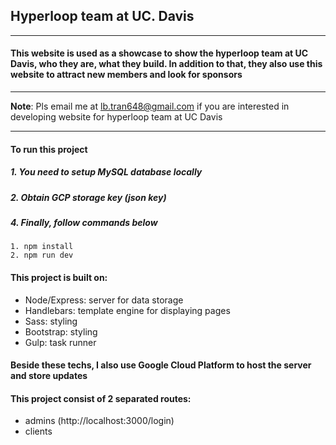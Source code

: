 ## Hyperloop team at UC. Davis

***

#### This website is used as a showcase to show the hyperloop team at UC Davis, who they are, what they build. In addition to that, they also use this website to attract new members and look for sponsors

***

__**Note**__: Pls email me at lb.tran648@gmail.com if you are interested in developing website for hyperloop team at UC Davis

***

#### To run this project

##### 1. You need to setup MySQL database locally
##### 2. Obtain GCP storage key (json key)
##### 4. Finally, follow commands below

```
1. npm install
2. npm run dev
```

#### This project is built on: 

 + Node/Express: server for data storage
 + Handlebars: template engine for displaying pages
 + Sass: styling 
 + Bootstrap: styling
 + Gulp: task runner

#### Beside these techs, I also use Google Cloud Platform to host the server and store updates  

#### This project consist of 2 separated routes: 
 + admins (http://localhost:3000/login)
 + clients

